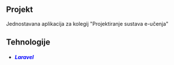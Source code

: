 ## Projekt

Jednostavana aplikacija za kolegij "Projektiranje sustava e-učenja"

## Tehnologije 

- <h5 style="color: blue;">Laravel</h5>




